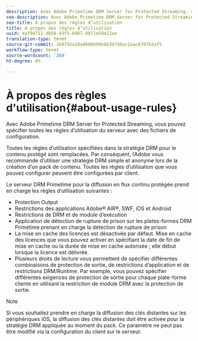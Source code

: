 ```yaml
---
description: Avec Adobe Primetime DRM Server for Protected Streaming, vous pouvez spécifier toutes les règles d’utilisation du serveur avec des fichiers de configuration.
seo-description: Avec Adobe Primetime DRM Server for Protected Streaming, vous pouvez spécifier toutes les règles d’utilisation du serveur avec des fichiers de configuration.
seo-title: A propos des règles d’utilisation
title: A propos des règles d’utilisation
uuid: 4a794712-db58-43f5-b867-8871e58e12ae
translation-type: tm+mt
source-git-commit: 1b9792a10ad606b99b6639799ac2aacb707b2af5
workflow-type: tm+mt
source-wordcount: '264'
ht-degree: 0%

---
```



# À propos des règles d&#39;utilisation{#about-usage-rules}

Avec Adobe Primetime DRM Server for Protected Streaming, vous pouvez spécifier toutes les règles d’utilisation du serveur avec des fichiers de configuration.

Toutes les règles d’utilisation spécifiées dans la stratégie DRM pour le contenu protégé sont remplacées. Par conséquent, l’Adobe vous recommande d’utiliser une stratégie DRM simple et anonyme lors de la création d’un pack de contenu. Toutes les règles d’utilisation que vous pouvez configurer peuvent être configurées par client.

Le serveur DRM Primetime pour la diffusion en flux continu protégée prend en charge les règles d’utilisation suivantes :

* Protection Output
* Restrictions des applications Adobe® AIR®, SWF, iOS et Android
* Restrictions de DRM et de module d’exécution
* Application de détection de rupture de prison sur les plates-formes DRM Primetime prenant en charge la détection de rupture de prison
* La mise en cache des licences est désactivée par défaut. Mise en cache des licences que vous pouvez activer en spécifiant la date de fin de mise en cache ou la durée de mise en cache autorisée ; elle début lorsque la licence est délivrée.
* Plusieurs droits de lecture vous permettent de spécifier différentes combinaisons de protection de sortie, de restrictions d’application et de restrictions DRM/Runtime. Par exemple, vous pouvez spécifier différentes exigences de protection de sortie pour chaque plate-forme cliente en utilisant la restriction de module DRM avec la protection de sortie.

>[!NOTE]
>
>Si vous souhaitez prendre en charge la diffusion des clés distantes sur les périphériques iOS, la diffusion des clés distantes doit être activée pour la stratégie DRM appliquée au moment du pack. Ce paramètre ne peut pas être modifié via la configuration du client sur le serveur.

